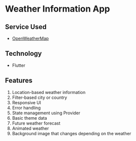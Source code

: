 # Weather Information App

## Service Used
- [OpenWeatherMap](https://openweathermap.org/)

## Technology
- Flutter

## Features
1. Location-based weather information
2. Filter-based city or country
3. Responsive UI
4. Error handling
5. State management using Provider
6. Basic theme data
7. Future weather forecast
8. Animated weather
9. Background image that changes depending on the weather
